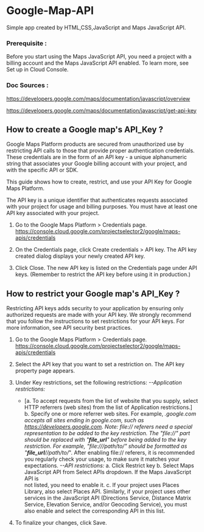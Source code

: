 # Google-Map-API

Simple app created by HTML,CSS,JavaScript and Maps JavaScript API.

### Prerequisite :

Before you start using the Maps JavaScript API, you need a project with a billing account and the Maps JavaScript API enabled. To learn more, see Set up in Cloud Console.

### Doc Sources :

https://developers.google.com/maps/documentation/javascript/overview

https://developers.google.com/maps/documentation/javascript/get-api-key

## How to create a Google map's API_Key ?

Google Maps Platform products are secured from unauthorized use by restricting API calls to those that provide proper authentication credentials. These credentials are in the form of an API key - a unique alphanumeric string that associates your Google billing account with your project, and with the specific API or SDK.

This guide shows how to create, restrict, and use your API Key for Google Maps Platform.

The API key is a unique identifier that authenticates requests associated with your project for usage and billing purposes. You must have at least one API key associated with your project.

1. Go to the Google Maps Platform > Credentials page.
   https://console.cloud.google.com/projectselector2/google/maps-apis/credentials

2. On the Credentials page, click Create credentials > API key.
   The API key created dialog displays your newly created API key.

3. Click Close.
   The new API key is listed on the Credentials page under API keys.
   (Remember to restrict the API key before using it in production.)

## How to restrict your Google map's API_Key ?


Restricting API keys adds security to your application by ensuring only authorized requests are made with your API key. We strongly recommend that you follow the instructions to set restrictions for your API keys. For more information, see API security best practices.


1. Go to the Google Maps Platform > Credentials page.
   https://console.cloud.google.com/projectselector2/google/maps-apis/credentials

2. Select the API key that you want to set a restriction on. The API key property page appears.
3. Under Key restrictions, set the following restrictions:
   _--Application restrictions:_
   * [a. To accept requests from the list of website that you supply, select HTTP
   referrers (web sites) from the list of Application restrictions.]
   b. Specify one or more referrer web sites. For example, _.google.com accepts all
   sites ending in google.com, such as https://developers.google.com.
   Note: file:// referers need a special representation to be added to the key restriction. The "file://" part should be replaced with "**file_url**" before being added to the key restriction. For example, "file:///path/to/" should be formatted as "**file_url**//path/to/_". After enabling file:// referers, it is recommended you regularly check your usage, to make sure it matches your expectations.
   _--API restrictions:_
   a. Click Restrict key
   b. Select Maps JavaScript API from Select APIs dropdown. If the Maps JavaScript API is  
    not listed, you need to enable it.
   c. If your project uses Places Library, also select Places API. Similarly, if your
   project uses other services in the JavaScript API (Directions Service, Distance Matrix Service, Elevation Service, and/or Geocoding Service), you must also enable and select the corresponding API in this list.
4. To finalize your changes, click Save.
